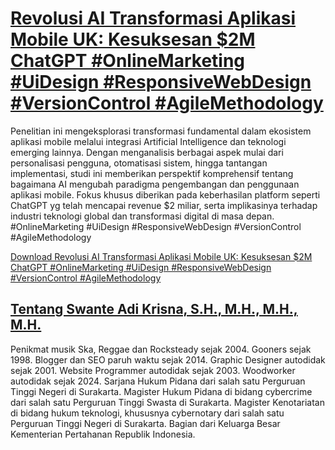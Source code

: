 # [Revolusi AI Transformasi Aplikasi Mobile UK: Kesuksesan $2M ChatGPT #OnlineMarketing #UiDesign #ResponsiveWebDesign #VersionControl #AgileMethodology](https://swanteadikrisna.com/webdev/website/2/revolusi-ai-transformasi-aplikasi-mobile-uk-kesuksesan-dollar2m-chatgpt/)

Penelitian ini mengeksplorasi transformasi fundamental dalam ekosistem aplikasi mobile melalui integrasi Artificial Intelligence dan teknologi emerging lainnya. Dengan menganalisis berbagai aspek mulai dari personalisasi pengguna, otomatisasi sistem, hingga tantangan implementasi, studi ini memberikan perspektif komprehensif tentang bagaimana AI mengubah paradigma pengembangan dan penggunaan aplikasi mobile. Fokus khusus diberikan pada keberhasilan platform seperti ChatGPT yg telah mencapai revenue $2 miliar, serta implikasinya terhadap industri teknologi global dan transformasi digital di masa depan. #OnlineMarketing #UiDesign #ResponsiveWebDesign #VersionControl #AgileMethodology 

[Download Revolusi AI Transformasi Aplikasi Mobile UK: Kesuksesan $2M ChatGPT #OnlineMarketing #UiDesign #ResponsiveWebDesign #VersionControl #AgileMethodology](https://swanteadikrisna.com/webdev/website/2/revolusi-ai-transformasi-aplikasi-mobile-uk-kesuksesan-dollar2m-chatgpt/)


## [Tentang Swante Adi Krisna, S.H., M.H., M.H., M.H.](https://swanteadikrisna.com/)

Penikmat musik Ska, Reggae dan Rocksteady sejak 2004. Gooners sejak 1998. Blogger dan SEO paruh waktu sejak 2014. Graphic Designer autodidak sejak 2001. Website Programmer autodidak sejak 2003. Woodworker autodidak sejak 2024. Sarjana Hukum Pidana dari salah satu Perguruan Tinggi Negeri di Surakarta. Magister Hukum Pidana di bidang cybercrime dari salah satu Perguruan Tinggi Swasta di Surakarta. Magister Kenotariatan di bidang hukum teknologi, khususnya cybernotary dari salah satu Perguruan Tinggi Negeri di Surakarta. Bagian dari Keluarga Besar Kementerian Pertahanan Republik Indonesia.